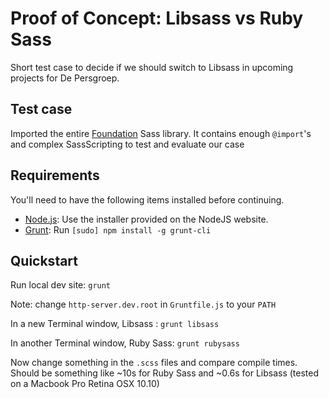 # Proof of Concept: Libsass vs Ruby Sass

Short test case to decide if we should switch to Libsass in upcoming projects for De Persgroep.

## Test case

Imported the entire [Foundation](http://foundation.zurb.com/) Sass library. It contains enough `@import`'s and complex SassScripting to test and evaluate our case

## Requirements

You'll need to have the following items installed before continuing.

  * [Node.js](http://nodejs.org): Use the installer provided on the NodeJS website.
  * [Grunt](http://gruntjs.com/): Run `[sudo] npm install -g grunt-cli`

## Quickstart

Run local dev site: `grunt`

Note: change `http-server.dev.root` in `Gruntfile.js` to your `PATH`

In a new Terminal window, Libsass : `grunt libsass`

In another Terminal window, Ruby Sass: `grunt rubysass`

Now change something in the `.scss` files and compare compile times.
Should be something like ~10s for Ruby Sass and ~0.6s for Libsass (tested on a Macbook Pro Retina OSX 10.10)


